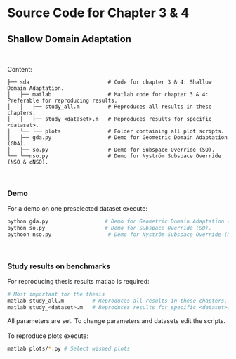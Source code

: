 # Source Code for Chapter 3 & 4
## Shallow Domain Adaptation  
<br />

Content: 

    ├── sda                         # Code for chapter 3 & 4: Shallow Domain Adaptation.
    │   ├── matlab                  # Matlab code for chapter 3 & 4: Preferable for reproducing results.
    │   │   ├── study_all.m         # Reproduces all results in these chapters.
    │   │   ├── study_<dataset>.m   # Reproduces results for specific <dataset>.
    │   └── └── plots               # Folder containing all plot scripts.
    │   ├── gda.py                  # Demo for Geometric Domain Adaptation (GDA).
    │   ├── so.py                   # Demo for Subspace Override (SO).
    └── └──nso.py                   # Demo for Nyström Subspace Override (NSO & cNSO).

<br />

### Demo
For a demo on one preselected dataset execute:

```bash
python gda.py                  # Demo for Geometric Domain Adaptation (GDA).
python so.py                   # Demo for Subspace Override (SO).
pythoon nso.py                  # Demo for Nyström Subspace Override (NSO & cNSO).
```
<br />

### Study results on benchmarks
For reproducing thesis results matlab is required:
```bash
# Most important for the thesis
matlab study_all.m         # Reproduces all results in these chapters.
matlab study_<dataset>.m   # Reproduces results for specific <dataset>.
```
All parameters are set. To change parameters and datasets edit the scripts.
<br />
<br />
To reproduce plots execute:
```bash
matlab plots/*.py # Select wished plots
```